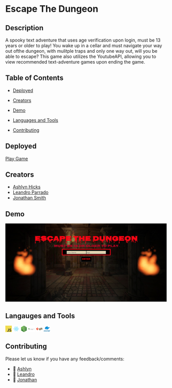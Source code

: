 # Escape The Dungeon 

  
  ## Description
  
A spooky text adventure that uses age verification upon login, must be 13 years or older to play! You wake up in a cellar and must navigate your way out ofthe dungeon, with mulitple traps and only one way out, will you be able to escape? This game also utilizes the YoutubeAPI, allowing you to view recommended text-adventure games upon ending the game. 
  
  ## Table of Contents 
  
  * [Deployed](#deployed)

  * [Creators](#creators)

  * [Demo](#demo)
  
  * [Languages and Tools](*languagesandtools)
  
  * [Contributing](#contributing)
  

  ## Deployed
  
  [Play Game](https://escape-dungeon.herokuapp.com/) 

   ## Creators 
 * [Ashlyn Hicks](https://github.com/ashattack) 
 * [Leandro Parrado](https://github.com/Bokosyk) 
 * [Jonathan Smith](https://github.com/jpls218) 


  ## Demo 

![Demo](./client/public/images/SignupPage.png)

## Langauges and Tools

<code><img height="20" src="https://raw.githubusercontent.com/github/explore/80688e429a7d4ef2fca1e82350fe8e3517d3494d/topics/javascript/javascript.png"></code>
<code><img height="20" src="https://raw.githubusercontent.com/github/explore/80688e429a7d4ef2fca1e82350fe8e3517d3494d/topics/react/react.png"></code>
<code><img height="20" src="https://raw.githubusercontent.com/github/explore/80688e429a7d4ef2fca1e82350fe8e3517d3494d/topics/nodejs/nodejs.png"></code>
<code><img height="20" src="https://raw.githubusercontent.com/github/explore/80688e429a7d4ef2fca1e82350fe8e3517d3494d/topics/mongodb/mongodb.png"></code>
<code><img height="20" src="https://raw.githubusercontent.com/github/explore/80688e429a7d4ef2fca1e82350fe8e3517d3494d/topics/git/git.png"></code>
<code><img height="20" src="https://raw.githubusercontent.com/github/explore/80688e429a7d4ef2fca1e82350fe8e3517d3494d/topics/docker/docker.png"></code>


  ## Contributing
  
  Please let us know if you have any feedback/comments:
   * :email: [Ashlyn](mailto:ash.giselle96@gmail.com)
   * :email: [Leandro](mailto:lparrado321@gmail.com)
   * :email: [Jonathan](mailto:email@email.com)
   
  

